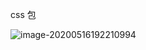 css 包

![image-20200516192210994](https://tva1.sinaimg.cn/large/007S8ZIlgy1geuigaikdmj30y80bidml.jpg)

